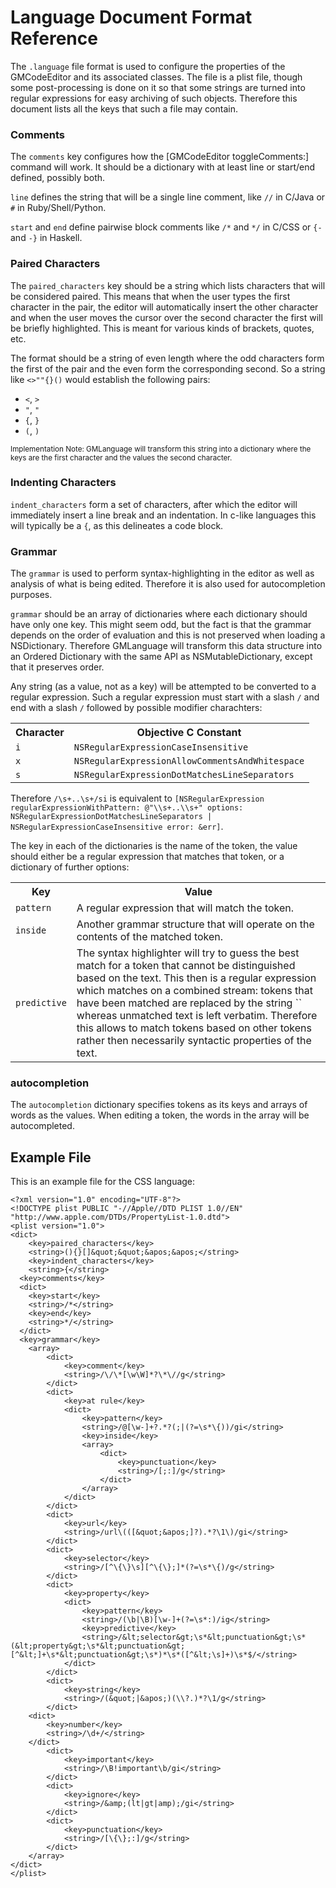 # Language Document Format Reference

The `.language` file format is used to configure the properties of the GMCodeEditor and its associated classes. The file is a plist file, though some post-processing is done on it so that some strings are turned into regular expressions for easy archiving of such objects. Therefore this document lists all the keys that such a file may contain.

### Comments

The `comments` key configures how the [GMCodeEditor toggleComments:] command will work. It should be a dictionary with at least line or start/end defined, possibly both.

`line` defines the string that will be a single line comment, like `//` in C/Java or `#` in Ruby/Shell/Python.

`start` and `end` define pairwise block comments like `/*` and `*/` in C/CSS or `{-` and `-}` in Haskell.

### Paired Characters

The `paired_characters` key should be a string which lists characters that will be considered paired. This means that when the user types the first character in the pair, the editor will automatically insert the other character and when the user moves the cursor over the second character the first will be briefly highlighted. This is meant for various kinds of brackets, quotes, etc.

The format should be a string of even length where the odd characters form the first of the pair and the even form the corresponding second. So a string like `<>""{}()` would establish the following pairs:

- `<`, `>`
- `"`, `"`
- `{`, `}`
- `(`, `)`

<small>Implementation Note: GMLanguage will transform this string into a dictionary where the keys are the first character and the values the second character.</small>

### Indenting Characters

`indent_characters` form a set of characters, after which the editor will immediately insert a line break and an indentation. In c-like languages this will typically be a `{`, as this delineates a code block.

### Grammar

The `grammar` is used to perform syntax-highlighting in the editor as well as analysis of what is being edited. Therefore it is also used for autocompletion purposes.

`grammar` should be an array of dictionaries where each dictionary should have only one key. This might seem odd, but the fact is that the grammar depends on the order of evaluation and this is not preserved when loading a NSDictionary. Therefore GMLanguage will transform this data structure into an Ordered Dictionary with the same API as NSMutableDictionary, except that it preserves order.

Any string (as a value, not as a key) will be attempted to be converted to a regular expression. Such a regular expression must start with a slash `/` and end with a slash `/` followed by possible modifier charachters:

<table>
<tr><th>Character</th><th>Objective C Constant</th></tr>
<tr><td><code>i</code></td><td><code>NSRegularExpressionCaseInsensitive</code></td></tr>
<tr><td><code>x</code></td><td><code>NSRegularExpressionAllowCommentsAndWhitespace</code></td></tr>
<tr><td><code>s</code></td><td><code>NSRegularExpressionDotMatchesLineSeparators</code></td></tr>
</table>

Therefore `/\s+..\s+/si` is equivalent to `[NSRegularExpression regularExpressionWithPattern: @"\\s+..\\s+" options: NSRegularExpressionDotMatchesLineSeparators | NSRegularExpressionCaseInsensitive error: &err]`.

The key in each of the dictionaries is the name of the token, the value should either be a regular expression that matches that token, or a dictionary of further options:

<table>
<tr><th>Key</th><th>Value</th></tr>
<tr>
  <td><code>pattern</code></td>
  <td>A regular expression that will match the token.</td>
</tr>
<tr>
  <td><code>inside</code></td>
  <td>Another grammar structure that will operate on the contents of the matched token.</td>
</tr>
<tr>
  <td><code>predictive</code></td>
  <td>The syntax highlighter will try to guess the best match for a token that cannot be distinguished based on the text. This then is a regular expression which matches on a combined stream: tokens that have been matched are replaced by the string `<token name>` whereas unmatched text is left verbatim. Therefore this allows to match tokens based on other tokens rather then necessarily syntactic properties of the text.</td>
</tr>
</table>

### autocompletion

The `autocompletion` dictionary specifies tokens as its keys and arrays of words as the values. When editing a token, the words in the array will be autocompleted.

## Example File

This is an example file for the CSS language:

    <?xml version="1.0" encoding="UTF-8"?>
    <!DOCTYPE plist PUBLIC "-//Apple//DTD PLIST 1.0//EN" "http://www.apple.com/DTDs/PropertyList-1.0.dtd">
    <plist version="1.0">
    <dict>
    	<key>paired_characters</key>
    	<string>(){}[]&quot;&quot;&apos;&apos;</string>
    	<key>indent_characters</key>
    	<string>{</string>
      <key>comments</key>
      <dict>
        <key>start</key>
        <string>/*</string>
        <key>end</key>
        <string>*/</string>
      </dict>
      <key>grammar</key>
    	<array>
    		<dict>
    			<key>comment</key>
    			<string>/\/\*[\w\W]*?\*\//g</string>
    		</dict>
    		<dict>
    			<key>at rule</key>
    			<dict>
    				<key>pattern</key>
    				<string>/@[\w-]+?.*?(;|(?=\s*\{))/gi</string>
    				<key>inside</key>
    				<array>
    					<dict>
    						<key>punctuation</key>
    						<string>/[;:]/g</string>
    					</dict>
    				</array>
    			</dict>
    		</dict>
    		<dict>
    			<key>url</key>
    			<string>/url\(([&quot;&apos;]?).*?\1\)/gi</string>
    		</dict>
    		<dict>
    			<key>selector</key>
    			<string>/[^\{\}\s][^\{\};]*(?=\s*\{)/g</string>
    		</dict>
    		<dict>
    			<key>property</key>
    			<dict>
    				<key>pattern</key>
    				<string>/(\b|\B)[\w-]+(?=\s*:)/ig</string>
    				<key>predictive</key>
    				<string>/&lt;selector&gt;\s*&lt;punctuation&gt;\s*(&lt;property&gt;\s*&lt;punctuation&gt;[^&lt;]+\s*&lt;punctuation&gt;\s*)*\s*([^&lt;\s]+)\s*$/</string>
    			</dict>
    		</dict>
    		<dict>
    			<key>string</key>
    			<string>/(&quot;|&apos;)(\\?.)*?\1/g</string>
    		</dict>
        <dict>
            <key>number</key>
            <string>/\d+/</string>
        </dict>
    		<dict>
    			<key>important</key>
    			<string>/\B!important\b/gi</string>
    		</dict>
    		<dict>
    			<key>ignore</key>
    			<string>/&amp;(lt|gt|amp);/gi</string>
    		</dict>
    		<dict>
    			<key>punctuation</key>
    			<string>/[\{\};:]/g</string>
    		</dict>
    	</array>
    </dict>
    </plist>
